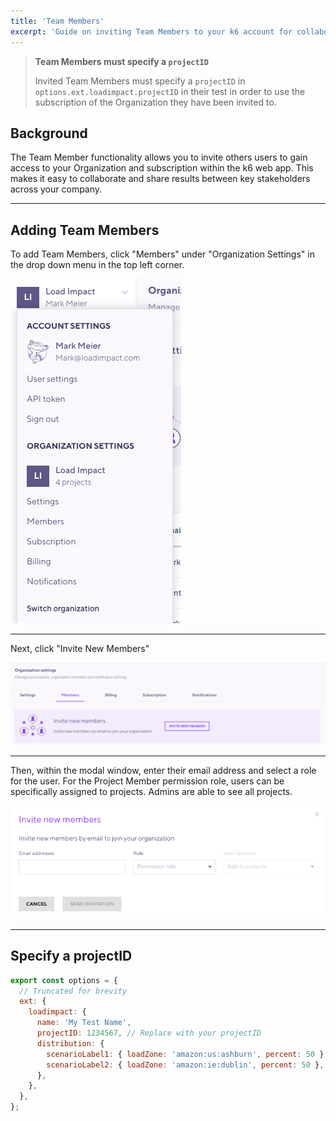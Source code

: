 ```yaml
---
title: 'Team Members'
excerpt: 'Guide on inviting Team Members to your k6 account for collaboration'
---
```



> <b>Team Members must specify a `projectID`</b>
> 
> Invited Team Members must specify a `projectID` in `options.ext.loadimpact.projectID` in their test in order to use the subscription of the Organization they have been invited to.

## Background

The Team Member functionality allows you to invite others users to gain access to your Organization and subscription within the k6 web app. This makes it easy to collaborate and share results between key stakeholders across your company.

---

## Adding Team Members

To add Team Members, click "Members" under "Organization Settings" in the drop down menu in the top left corner.

![User Drop Down Menu](images/03-Team-Members/drop-down-menu.png)

---

Next, click "Invite New Members"

![Invite Team Members](images/03-Team-Members/invite-new-members.png)

---

Then, within the modal window, enter their email address and select a role for the user. For the Project Member permission role, users can be specifically assigned to projects. Admins are able to see all projects.

![Invite Modal](images/03-Team-Members/invite-modal.png)

---

## Specify a projectID

<CodeGroup labels={[]}>

```javascript
export const options = {
  // Truncated for brevity
  ext: {
    loadimpact: {
      name: 'My Test Name',
      projectID: 1234567, // Replace with your projectID
      distribution: {
        scenarioLabel1: { loadZone: 'amazon:us:ashburn', percent: 50 },
        scenarioLabel2: { loadZone: 'amazon:ie:dublin', percent: 50 },
      },
    },
  },
};
```

</CodeGroup>
